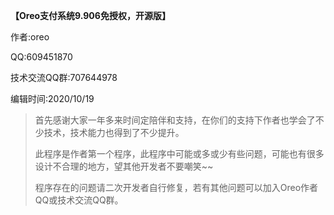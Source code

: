 **【Oreo支付系统9.906免授权，开源版】**

作者:oreo

QQ:609451870

技术交流QQ群:707644978

编辑时间:2020/10/19

> 首先感谢大家一年多来时间定陪伴和支持，在你们的支持下作者也学会了不少技术，技术能力也得到了不少提升。
>
> 此程序是作者第一个程序，此程序中可能或多或少有些问题，可能也有很多设计不合理的地方，望其他开发者不要嘲笑~~
>
> 程序存在的问题请二次开发者自行修复，若有其他问题可以加入Oreo作者QQ或技术交流QQ群。
